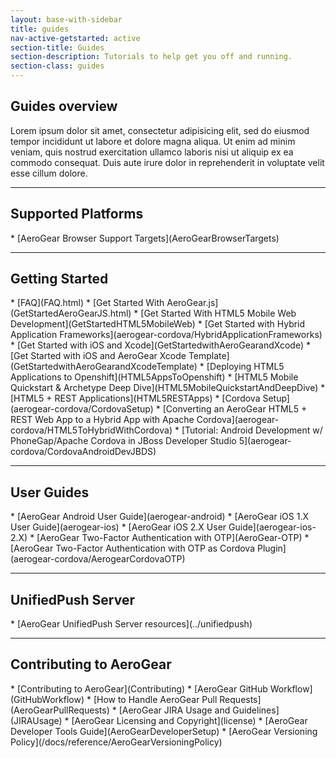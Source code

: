 ```yaml
---
layout: base-with-sidebar
title: guides
nav-active-getstarted: active
section-title: Guides
section-description: Tutorials to help get you off and running.
section-class: guides
---
```



<h2 class="section-header" id="overview">Guides overview</h2>
Lorem ipsum dolor sit amet, consectetur adipisicing elit, sed do eiusmod tempor incididunt ut labore et dolore magna aliqua. Ut enim ad minim veniam, quis nostrud exercitation ullamco laboris nisi ut aliquip ex ea commodo consequat. Duis aute irure dolor in reprehenderit in voluptate velit esse cillum dolore.
               
---
  
<h2 class="section-header" id="SupportedPlatforms">Supported Platforms</h2>
* [AeroGear Browser Support Targets](AeroGearBrowserTargets)

---

<h2 class="section-header" id="GettingStarted">Getting Started</h2>
* [FAQ](FAQ.html)
* [Get Started With AeroGear.js](GetStartedAeroGearJS.html)
* [Get Started With HTML5 Mobile Web Development](GetStartedHTML5MobileWeb)
* [Get Started with Hybrid Application Frameworks](aerogear-cordova/HybridApplicationFrameworks)
* [Get Started with iOS and Xcode](GetStartedwithAeroGearandXcode)
* [Get Started with iOS and AeroGear Xcode Template](GetStartedwithAeroGearandXcodeTemplate)
* [Deploying HTML5 Applications to Openshift](HTML5AppsToOpenshift)
* [HTML5 Mobile Quickstart & Archetype Deep Dive](HTML5MobileQuickstartAndDeepDive)
* [HTML5 + REST Applications](HTML5RESTApps)
* [Cordova Setup](aerogear-cordova/CordovaSetup)
* [Converting an AeroGear HTML5 + REST Web App to a Hybrid App with Apache Cordova](aerogear-cordova/HTML5ToHybridWithCordova)
* [Tutorial: Android Development w/ PhoneGap/Apache Cordova in JBoss Developer Studio 5](aerogear-cordova/CordovaAndroidDevJBDS)

---

<h2 class="section-header" id="UserGuides">User Guides</h2>
* [AeroGear Android User Guide](aerogear-android)
* [AeroGear iOS 1.X User Guide](aerogear-ios)
* [AeroGear iOS 2.X User Guide](aerogear-ios-2.X)
* [AeroGear Two-Factor Authentication with OTP](AeroGear-OTP)
* [AeroGear Two-Factor Authentication with OTP as Cordova Plugin](aerogear-cordova/AerogearCordovaOTP)

---

<h2 class="section-header" id="UnifiedPushServer">UnifiedPush Server</h2> 
* [AeroGear UnifiedPush Server resources](../unifiedpush)

---

<h2 class="section-header" id="ContributingtoAeroGear">Contributing to AeroGear</h2> 
* [Contributing to AeroGear](Contributing)
* [AeroGear GitHub Workflow](GitHubWorkflow)
* [How to Handle AeroGear Pull Requests](AeroGearPullRequests)
* [AeroGear JIRA Usage and Guidelines](JIRAUsage)
* [AeroGear Licensing and Copyright](license)
* [AeroGear Developer Tools Guide](AeroGearDeveloperSetup)
* [AeroGear Versioning Policy](/docs/reference/AeroGearVersioningPolicy)